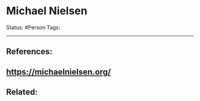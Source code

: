# Michael Nielsen
Status: #Person 
Tags:







---
## References:
https://michaelnielsen.org/ 
---
## Related:
